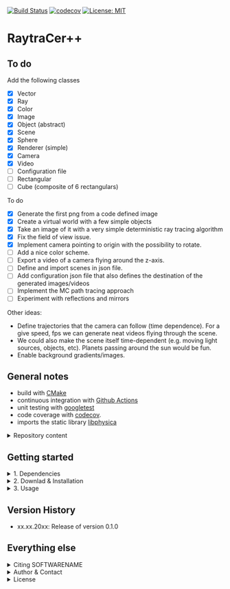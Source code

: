 [![Build Status](https://github.com/temken/raytracer/workflows/Build%20Status/badge.svg)](https://github.com/temken/raytracer/actions)
[![codecov](https://codecov.io/gh/temken/raytracer/branch/main/graph/badge.svg)](https://codecov.io/gh/temken/raytracer)
[![License: MIT](https://img.shields.io/badge/License-MIT-blue.svg)](https://opensource.org/licenses/MIT)

# RaytraCer++


## To do
Add the following classes
- [x] Vector
- [x] Ray
- [x] Color
- [x] Image
- [x] Object (abstract)
- [x] Scene
- [x] Sphere
- [x] Renderer (simple)
- [x] Camera
- [x] Video
- [ ] Configuration file
- [ ] Rectangular
- [ ] Cube (composite of 6 rectangulars)

To do
- [x] Generate the first png from a code defined image
- [x] Create a virtual world with a few simple objects
- [x] Take an image of it with a very simple deterministic ray tracing algorithm
- [x] Fix the field of view issue.
- [x] Implement camera pointing to origin with the possibility to rotate.
- [ ] Add a nice color scheme.
- [ ] Export a video of a camera flying around the z-axis.
- [ ] Define and import scenes in json file.
- [ ] Add configuration json file that also defines the destination of the generated images/videos
- [ ] Implement the MC path tracing approach
- [ ] Experiment with reflections and mirrors

Other ideas:

- Define trajectories that the camera can follow (time dependence). For a give speed, fps we can generate neat videos flying through the scene.
- We could also make the scene itself time-dependent (e.g. moving light sources, objects, etc). Planets passing around the sun would be fun.
- Enable background gradients/images.


## General notes

- build with [CMake](https://cmake.org/)
- continuous integration with [Github Actions](https://github.com/actions)
- unit testing with [googletest](https://github.com/google/googletest)
- code coverage with [codecov](https://codecov.io/).
- imports the static library [libphysica](https://github.com/temken/libphysica)

<details><summary>Repository content</summary>
<p>

The included folders are:

- *bin/*: This folder contains the executable after successful installation together with the configuration files.
- *data/*: Contains additional data necessary for the simulations, e.g. the solar model tables.
- *external/*: This folder will only be created and filled during the build with CMake.
- *include/*: All header files of RaytraCer++ can be found here.
- *results/*: Each run of RaytraCer++ generates result files in a dedicated sub-folder named after the run's simulation ID string, which is specified in the configuration file.
- *src/*: Here you find the source code of RaytraCer++.
- *tests/*: All code and executable files of the unit tests are stored here.

</p>
</details>


## Getting started

<details><summary>1. Dependencies</summary>
<p>

Before we can install SOFTWARENAME, we need to make sure that a few dependencies are taken care of.

- [CMake](https://cmake.org/): SOFTWARENAME as well as the library libphysica are built with CMake.
- [boost](https://www.boost.org/): For numerical integration (used by libphysica).
- [libconfig](https://github.com/hyperrealm/libconfig): For the configuration files, SOFTWARENAME uses the libconfig library (required version at least 1.6). This will be installed by libphysica, if it is not already installed.
- [libphysica](https://github.com/temken/libphysica): Automatically downloaded to */external/*, compiled, and linked by CMake.


<details><summary>Installation of boost</summary>
<p>

```
>brew install boost
```

or alternatively with APT:

```
>sudo apt-get install libboost-all-dev
```

</p>
</details>

<details><summary>Installation of libconfig</summary>
<p>
This installation is optional, since `libphysica` will install it automatically, if it is not available.

On Macs, it can be on installed using [homebrew](https://brew.sh/)

```
>brew install libconfig
```

or using APT on Linux machines

```
>sudo apt-get update -y
>sudo apt-get install -y libconfig-dev
```

Alternatively, it can be built from the source files via

```
>wget https://hyperrealm.github.io/libconfig/dist/libconfig-1.7.2.tar.gz
>tar -xvzf libconfig-1.7.2.tar.gz
>pushd libconfig-1.7.2
>./configure
>make
>sudo make install
>popd
```

</p>
</details>

</p>
</details>

<details><summary>2. Downlad & Installation</summary>
<p>
The SOFTWARENAME source code can be downloaded by cloning this git repository:

```
>git clone https://github.com/temken/SOFTWARENAME.git 
>cd SOFTWARENAME
```

The code is compiled and the executable is created using CMake.

```
>cmake -E make_directory build
>cd build
>cmake -DCMAKE_BUILD_TYPE=Release -DCODE_COVERAGE=OFF ..
>cmake --build . --config Release
>cmake --install .
```

If everything worked well, there should be the executable *SOFTWARENAME* in the */bin/* folder.

</p>
</details>

<details><summary>3. Usage</summary>
<p>
Once SOFTWARENAME is installed, it can run by running the following command from the */bin/* folder:

```
>./SOFTWARENAME config.cfg
```

</p>
</details>

## Version History

- xx.xx.20xx: Release of version 0.1.0

## Everything else

<details><summary>Citing SOFTWARENAME</summary>
<p>

If you decide to use this code, please cite the latest archived version,

> Emken, T., 20xx, SOFTWARENAME [Code, v0.1.0], Astrophysics Source Code Library, record [[ascl:xxxx.xxx]](https://ascl.net/xxxx.xxx), [[DOI:10.5281/zenodo.xxxxxxx]](https://doi.org/10.5281/zenodo.xxxxxxx)

Bibtex entry:

```
@software{SOFTWARENAME,
  author = {Emken, Timon},
  title = {{SOFTWARENAME [Code, v0.1.0]}},
  year         = {20xx},
  publisher    = {Zenodo},
  version      = {v0.1.0},
  doi          = {DOI:10.5281/zenodo.xxxxxxx},
  url          = {https://doi.org/10.5281/zenodo.xxxxxxx},
  howpublished={Astrophysics Source Code Library record \href{https://ascl.net/xxxx.xxx}{[ascl:xxxx.xxx]}. The code can be found under \url{https://github.com/temken/SOFTWARENAME}. Version 0.1.1 is archived as \href{https://doi.org/10.5281/zenodo.xxxxxxx}{DOI:10.5281/zenodo.5957388}}
}
```

<!-- As well as the original publications,

> authors , year,  **title**, [[arXiv:xxxx.xxxxx]](https://arxiv.org/abs/xxxx.xxxxx). -->

</p>
</details>

<details><summary>Author & Contact</summary>
<p>

The author of RaytraCer++ is Timon Emken Christensen.

For questions, bug reports or other suggestions please open an [issue](https://github.com/temken/raytracer/issues).
</p>
</details>

<details><summary>License</summary>
<p>

This project is licensed under the MIT License - see the LICENSE file.

</p>
</details>
